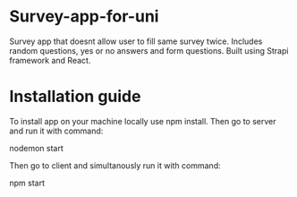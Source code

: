 # Survey-app-for-uni

Survey app that doesnt allow user to fill same survey twice. Includes random questions, yes or no answers and form questions. Built using Strapi framework and React.

# Installation guide

To install app on your machine locally use npm install.
Then go to server and run it with command:

nodemon start

Then go to client and simultanously run it with command:

npm start
